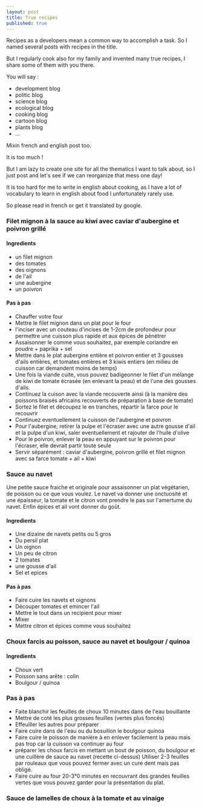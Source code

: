```yaml
---
layout: post
title: True recipes
published: true
---
```


Recipes as a developers mean a common way to accomplish a task. So I named several posts with recipes in the title. 

But I regularly cook also for my family and invented many true recipes, I share some of them with you there. 

You will say : 

* development blog
* politic blog
* science blog
* ecological blog
* cooking blog
* cartoon blog 
* plants blog
* ...

Mixin french and english post too.

It is too much ! 

But I am lazy to create one site for all the thematics I want to talk about, so I just post and let's see if we can reorganize that mess one day!

It is too hard for me to write in english about cooking, as I have a lot of vocabulary to learn in english about food I unfortunately rarely use. 

So please read in french or get it translated by google.

### Filet mignon à la sauce au kiwi avec caviar d'aubergine et poivron grillé


#### Ingredients 

* un filet mignon 
* des tomates 
* des oignons 
* de l'ail 
* une aubergine 
* un poivron 

#### Pas à pas 

* Chauffer votre four 
* Mettre le filet mignon dans un plat pour le four 
* l'inciser  avec un couteau d'incises de 1-2cm de profondeur pour permettre une cuisson plus rapide et aux épices de pénétrer
* Assaisonner le comme vous souhaitez, par exemple coriandre en poudre + paprika + sel
* Mettre dans le plat aubergine entière et poivron entier et 3 gousses d'ails entières, et tomates entières et 3 kiwis entiers (en milieu de cuisson car demandent moins de temps) 
* Une fois la viande cuite, vous pouvez badigeonner le filet d'un mélange de kiwi de tomate écrasée (en enlevant la peau) et de l'une des gousses d'ails. 
* Continuez la cuison avec la viande recouverte ainsi (à la manière des poissons braisés africains recouverts de préparation à base de tomate)
* Sortez le filet et découpez le en tranches, répartir la farce pour le recouvrir
* Continuez eventuellement la cuisson de l'aubergine et poivron 
* Pour l'aubergine, retirer la pulpe et l'écraser avec une autre gousse d'ail et la pulpe d'un kiwi, saler eventuellement et rajouter de l'huile d'olive 
* Pour le poivron, enlever la peau en appuyant sur le poivron pour l'écraser, elle devrait partir toute seule
* Servir séparément : caviar d'aubergine, poivron grillé et filet mignon avec sa farce tomate + ail + kiwi


### Sauce au navet 

Une petite sauce fraiche et originale pour assaisonner un plat végétarien, de  poisson ou ce que vous voulez. Le navet va donner une onctuosité et une épaisseur, la tomate et le citron vont prendre le pas sur l'amertume du navet. Enfin épices et ail vont donner du goût. 

#### Ingredients 

* Une dizaine de navets petits ou 5 gros
* Du persil plat 
* Un oignon
* Un peu de citron
* 2 tomates
* une gousse d'ail 
* Sel et epices

#### Pas à pas 

* Faire cuire les navets et oignons 
* Découper tomates et emincer l'ail
* Mettre le tout dans un recipient pour mixer
* Mixer
* Mettre citron et épices comme vous souhaitez

### Choux farcis au  poisson, sauce au navet et boulgour / quinoa

#### Ingredients 

* Choux vert 
* Poisson sans arête : colin 
* Boulgour / quinoa 

###  Pas à pas 

* Faite blanchir les feuilles de choux 10 minutes dans de l'eau bouillante 
* Mettre de coté les plus grosses feuilles (vertes plus foncés)
* Effeuiller les autres pour préparer
* Faire cuire dans de l'eau ou du bosuillon le boulgour quinoa
* Faire cuire le poisson de manière à en enlever facilement la peau 
mais pas trop car la cuisson va continuer au four 
* préparer les choux farcis en mettant un bout de poisson, du boulgour et une cuillère de sauce au navet (recette ci-dessus) Utiliser 2-3 feuilles par rouleaux que vous pouvez fermer avec un cure dent mais pas obligé. 
* Faire cuire au four 20-3°0 minutes en recouvrant des grandes feuilles vertes que vous pouvez garder pour la présentation du plat. 

### Sauce de lamelles de choux à la tomate et au vinaige
